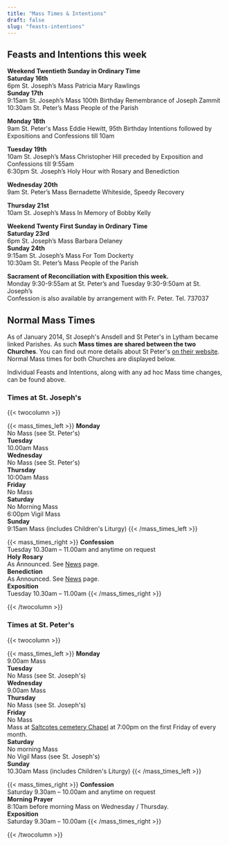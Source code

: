 ```yaml
---
title: "Mass Times & Intentions"
draft: false
slug: "feasts-intentions"
---
```


## Feasts and Intentions this week  

**Weekend Twentieth Sunday in Ordinary Time**  
**Saturday 16th**  
6pm St. Joseph’s Mass Patricia Mary Rawlings  
**Sunday 17th**  
9:15am St. Joseph’s Mass 100th Birthday Remembrance of Joseph Zammit  
10:30am St. Peter’s Mass People of the Parish  

**Monday 18th**  
9am St. Peter's Mass Eddie Hewitt, 95th Birthday Intentions followed by Expositions and Confessions till 10am  

**Tuesday 19th**  
10am St. Joseph’s Mass Christopher Hill preceded by Exposition and Confessions till 9:55am  
6:30pm St. Joseph’s Holy Hour with Rosary and Benediction  

**Wednesday 20th**  
9am St. Peter’s Mass Bernadette Whiteside, Speedy Recovery  

**Thursday 21st**  
10am St. Joseph’s Mass In Memory of Bobby Kelly  

**Weekend Twenty First Sunday in Ordinary Time**  
**Saturday 23rd**  
6pm St. Joseph’s Mass Barbara Delaney  
**Sunday 24th**  
9:15am St. Joseph’s Mass For Tom Dockerty  
10:30am St. Peter’s Mass People of the Parish  

**Sacrament of Reconciliation with Exposition this week.**  
Monday 9:30-9:55am at St. Peter’s and Tuesday 9:30-9:50am at St. Joseph’s  
Confession is also available by arrangement with Fr. Peter. Tel. 737037  

## Normal Mass Times

As of January 2014, St Joseph's Ansdell and St Peter's in Lytham became linked Parishes. As such **Mass times are shared between the two Churches**. You can find out more details about St Peter's [on their website](https://www.stpeterslytham.co.uk/). Normal Mass times for both Churches are displayed below.

Individual Feasts and Intentions, along with any ad hoc Mass time changes, can be found above.

### Times at St. Joseph's

{{< twocolumn >}}

{{< mass_times_left >}}
**Monday**  
No Mass (see St. Peter's)  
**Tuesday**  
10.00am Mass  
**Wednesday**  
No Mass (see St. Peter's)  
**Thursday**  
10:00am Mass  
**Friday**  
No Mass  
**Saturday**  
No Morning Mass  
6:00pm Vigil Mass  
**Sunday**  
9:15am Mass (includes Children's Liturgy)
{{< /mass_times_left >}}

{{< mass_times_right >}}
**Confession**  
Tuesday 10.30am – 11.00am and anytime on request  
**Holy Rosary**  
As Announced. See [News](/news) page.  
**Benediction**  
As Announced. See [News](/news) page.  
**Exposition**  
Tuesday 10.30am – 11.00am
{{< /mass_times_right >}}

{{< /twocolumn >}}

### Times at St. Peter's

{{< twocolumn >}}

{{< mass_times_left >}}
**Monday**  
9.00am Mass  
**Tuesday**  
No Mass (see St. Joseph's)  
**Wednesday**  
9.00am Mass  
**Thursday**  
No Mass (see St. Joseph's)  
**Friday**  
No Mass  
Mass at [Saltcotes cemetery Chapel](https://goo.gl/maps/McT83) at 7:00pm on the first Friday of every month.  
**Saturday**  
No morning Mass  
No Vigil Mass (see St. Joseph's)  
**Sunday**  
10.30am Mass (includes Children's Liturgy)
{{< /mass_times_left >}}

{{< mass_times_right >}}
**Confession**  
Saturday 9.30am – 10.00am and anytime on request  
**Morning Prayer**  
8:10am before morning Mass on Wednesday / Thursday.  
**Exposition**  
Saturday 9.30am – 10.00am
{{< /mass_times_right >}}

{{< /twocolumn >}}
